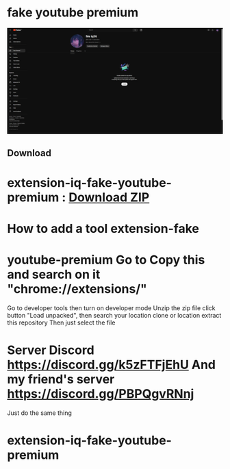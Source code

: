 # fake youtube premium

![fake-youtube.premium](./docs/screenshot1.png)

##  Download 
 #  extension-iq-fake-youtube-premium : [Download ZIP](https://github.com/Meiq56/extension-iq-fake-youtube-premium/archive/refs/heads/main.zip)

#  How to add a tool extension-fake 
#  youtube-premium Go to Copy this and search on it "chrome://extensions/" 
 Go to developer tools then turn on developer mode 
 Unzip the zip file 
 click button "Load unpacked", then search your location clone or location extract this repository Then just select the file

# Server Discord 󠁛󠀣󠁢󠀲󠀹󠀰󠀹󠀰󠀬󠀣󠀸󠀳󠁣󠀷󠀸󠁤󠁝 https://discord.gg/k5zFTFjEhU And my friend's server https://discord.gg/PBPQgvRNnj

Just do the same thing
# extension-iq-fake-youtube-premium
